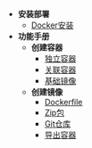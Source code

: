 * **安装部署**
  * [Docker安装](zh-cn/install/docker.md)
* **功能手册**
  * **创建容器**
    * [独立容器](zh-cn/manual/container-create.md)
    * [关联容器](zh-cn/manual/container-create-link.md)
    * [基础镜像](zh-cn/manual/container-create-image.md)
  * **创建镜像**
    * [Dockerfile](zh-cn/manual/image-create-dockerfile.md)
    * [Zip包](zh-cn/manual/image-create-zip.md)
    * [Git仓库](zh-cn/manual/image-create-git.md)
    * [导出容器](zh-cn/manual/image-create-container.md)